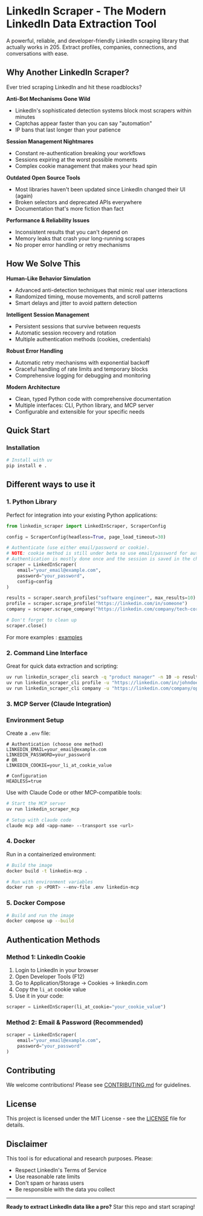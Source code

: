 # LinkedIn Scraper - The Modern LinkedIn Data Extraction Tool

A powerful, reliable, and developer-friendly LinkedIn scraping library that actually works in 205. Extract profiles, companies, connections, and conversations with ease.

## Why Another LinkedIn Scraper?

Ever tried scraping LinkedIn and hit these roadblocks?

**Anti-Bot Mechanisms Gone Wild**

- LinkedIn's sophisticated detection systems block most scrapers within minutes
- Captchas appear faster than you can say "automation"
- IP bans that last longer than your patience

**Session Management Nightmares**

- Constant re-authentication breaking your workflows
- Sessions expiring at the worst possible moments
- Complex cookie management that makes your head spin

**Outdated Open Source Tools**

- Most libraries haven't been updated since LinkedIn changed their UI (again)
- Broken selectors and deprecated APIs everywhere
- Documentation that's more fiction than fact

**Performance & Reliability Issues**

- Inconsistent results that you can't depend on
- Memory leaks that crash your long-running scrapes
- No proper error handling or retry mechanisms

## How We Solve This

**Human-Like Behavior Simulation**

- Advanced anti-detection techniques that mimic real user interactions
- Randomized timing, mouse movements, and scroll patterns
- Smart delays and jitter to avoid pattern detection

**Intelligent Session Management**

- Persistent sessions that survive between requests
- Automatic session recovery and rotation
- Multiple authentication methods (cookies, credentials)

**Robust Error Handling**

- Automatic retry mechanisms with exponential backoff
- Graceful handling of rate limits and temporary blocks
- Comprehensive logging for debugging and monitoring

**Modern Architecture**

- Clean, typed Python code with comprehensive documentation
- Multiple interfaces: CLI, Python library, and MCP server
- Configurable and extensible for your specific needs

## Quick Start

### Installation

```bash
# Install with uv
pip install e .
```

## Different ways to use it

### 1. Python Library

Perfect for integration into your existing Python applications:

```python
from linkedin_scraper import LinkedInScraper, ScraperConfig

config = ScraperConfig(headless=True, page_load_timeout=30)

# Authenticate (use either email/password or cookie).
# NOTE: cookie method is still under beta so use email/password for auth
# Authentication is mostly done once and the session is saved in the chrome profile
scraper = LinkedInScraper(
    email="your_email@example.com",
    password="your_password",
    config=config
)

results = scraper.search_profiles("software engineer", max_results=10)
profile = scraper.scrape_profile("https://linkedin.com/in/someone")
company = scraper.scrape_company("https://linkedin.com/company/tech-corp")

# Don't forget to clean up
scraper.close()
```

For more examples : [examples](./examples)

### 2. Command Line Interface

Great for quick data extraction and scripting:

```bash
uv run linkedin_scraper_cli search -q "product manager" -n 10 -o results.json
uv run linkedin_scraper_cli profile -u "https://linkedin.com/in/johndoe" -o profile.json
uv run linkedin_scraper_cli company -u "https://linkedin.com/company/openai" -o company.json
```

### 3. MCP Server (Claude Integration)

### Environment Setup

Create a `.env` file:

```env
# Authentication (choose one method)
LINKEDIN_EMAIL=your_email@example.com
LINKEDIN_PASSWORD=your_password
# OR
LINKEDIN_COOKIE=your_li_at_cookie_value

# Configuration
HEADLESS=true
```

Use with Claude Code or other MCP-compatible tools:

```bash
# Start the MCP server
uv run linkedin_scraper_mcp

# Setup with claude code
claude mcp add <app-name> --transport sse <url>
```

### 4. Docker

Run in a containerized environment:

```bash
# Build the image
docker build -t linkedin-mcp .

# Run with environment variables
docker run -p <PORT> --env-file .env linkedin-mcp
```

### 5. Docker Compose

```bash
# Build and run the image
docker compose up --build
```

## Authentication Methods

### Method 1: LinkedIn Cookie

1. Login to LinkedIn in your browser
2. Open Developer Tools (F12)
3. Go to Application/Storage → Cookies → linkedin.com
4. Copy the `li_at` cookie value
5. Use it in your code:

```python
scraper = LinkedInScraper(li_at_cookie="your_cookie_value")
```

### Method 2: Email & Password (Recommended)

```python
scraper = LinkedInScraper(
    email="your_email@example.com",
    password="your_password"
)
```

## Contributing

We welcome contributions! Please see [CONTRIBUTING.md](CONTRIBUTING.md) for guidelines.

## License

This project is licensed under the MIT License - see the [LICENSE](LICENSE) file for details.

## Disclaimer

This tool is for educational and research purposes. Please:

- Respect LinkedIn's Terms of Service
- Use reasonable rate limits
- Don't spam or harass users
- Be responsible with the data you collect

---

**Ready to extract LinkedIn data like a pro?** Star this repo and start scraping!

